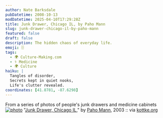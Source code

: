```yaml
---
author: Nate Barksdale
pubDatetime: 2008-10-13
modDatetime: 2025-04-10T17:29:28Z
title: Junk Drawer, Chicago IL, by Paho Mann
slug: junk-drawer-chicago-il-by-paho-mann
featured: false
draft: false
description: The hidden chaos of everyday life.
emoji: 🗄️
tags:
  - 🌍 Culture-Making.com
  - ⚕️ Medicine
  - 🌍 Culture
haiku: |
  Tangles of disorder,  
  Secrets kept in quiet nooks,  
  Life's clutter revealed.
coordinates: [41.8781, -87.6298]
---
```


From a series of photos of people's junk drawers and medicine cabinets
[![photo](http://culture-making.com/media/27_Paho_Mann.jpg)](http://www.pahomann.com/jd/jd.php)
"[Junk Drawer, Chicago IL](http://web.archive.org/web/20111214051619/http://www.pahomann.com:80/jd/jd.php)," by [Paho Mann](http://web.archive.org/web/20111214051619/http://www.pahomann.com:80/jd/jd.php), 2003 :: via [kottke.org](http://www.kottke.org/08/10/junk-drawer-photos)
